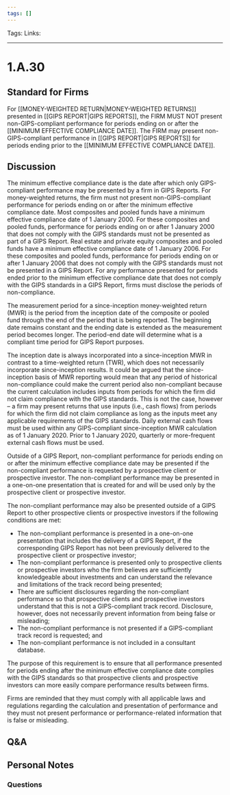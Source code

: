 ```yaml
---
tags: []
---
```

Tags:
Links: 
___
# 1.A.30
## Standard for Firms
For [[MONEY-WEIGHTED RETURN|MONEY-WEIGHTED RETURNS]] presented in [[GIPS REPORT|GIPS REPORTS]], the FIRM MUST NOT present non-GIPS-compliant performance for periods ending on or after the [[MINIMUM EFFECTIVE COMPLIANCE DATE]]. The FIRM may present non-GIPS-compliant performance in [[GIPS REPORT|GIPS REPORTS]] for periods ending prior to the [[MINIMUM EFFECTIVE COMPLIANCE DATE]].
## Discussion
The minimum effective compliance date is the date after which only GIPS-compliant performance may be presented by a firm in GIPS Reports. For money-weighted returns, the firm must not present non-GIPS-compliant performance for periods ending on or after the minimum effective compliance date. Most composites and pooled funds have a minimum effective compliance date of 1 January 2000. For these composites and pooled funds, performance for periods ending on or after 1 January 2000 that does not comply with the GIPS standards must not be presented as part of a GIPS Report. Real estate and private equity composites and pooled funds have a minimum effective compliance date of 1 January 2006. For these composites and pooled funds, performance for periods ending on or after 1 January 2006 that does not comply with the GIPS standards must not be presented in a GIPS Report. For any performance presented for periods ended prior to the minimum effective compliance date that does not comply with the GIPS standards in a GIPS Report, firms must disclose the periods of non-compliance.

The measurement period for a since-inception money-weighted return (MWR) is the period from the inception date of the composite or pooled fund through the end of the period that is being reported. The beginning date remains constant and the ending date is extended as the measurement period becomes longer. The period-end date will determine what is a compliant time period for GIPS Report purposes.

The inception date is always incorporated into a since-inception MWR in contrast to a time-weighted return (TWR), which does not necessarily incorporate since-inception results. It could be argued that the since-inception basis of MWR reporting would mean that any period of historical non-compliance could make the current period also non-compliant because the current calculation includes inputs from periods for which the firm did not claim compliance with the GIPS standards. This is not the case, however – a firm may present returns that use inputs (i.e., cash flows) from periods for which the firm did not claim compliance as long as the inputs meet any applicable requirements of the GIPS standards. Daily external cash flows must be used within any GIPS-compliant since-inception MWR calculation as of 1 January 2020. Prior to 1 January 2020, quarterly or more-frequent external cash flows must be used.

Outside of a GIPS Report, non-compliant performance for periods ending on or after the minimum effective compliance date may be presented if the non-compliant performance is requested by a prospective client or prospective investor. The non-compliant performance may be presented in a one-on-one presentation that is created for and will be used only by the prospective client or prospective investor.

The non-compliant performance may also be presented outside of a GIPS Report to other prospective clients or prospective investors if the following conditions are met:
- The non-compliant performance is presented in a one-on-one presentation that includes the delivery of a GIPS Report, if the corresponding GIPS Report has not been previously delivered to the prospective client or prospective investor;
- The non-compliant performance is presented only to prospective clients or prospective investors who the firm believes are sufficiently knowledgeable about investments and can understand the relevance and limitations of the track record being presented;
- There are sufficient disclosures regarding the non-compliant performance so that prospective clients and prospective investors understand that this is not a GIPS-compliant track record. Disclosure, however, does not necessarily prevent information from being false or misleading;
- The non-compliant performance is not presented if a GIPS-compliant track record is requested; and
- The non-compliant performance is not included in a consultant database.

The purpose of this requirement is to ensure that all performance presented for periods ending after the minimum effective compliance date complies with the GIPS standards so that prospective clients and prospective investors can more easily compare performance results between firms.

Firms are reminded that they must comply with all applicable laws and regulations regarding the calculation and presentation of performance and they must not present performance or performance-related information that is false or misleading.
## Q&A

## Personal Notes

### Questions